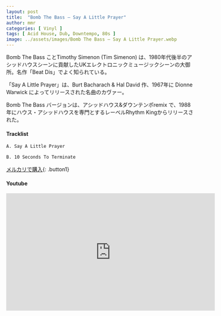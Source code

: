 ```yaml
---
layout: post
title:  "Bomb The Bass – Say A Little Prayer"
author: mmr
categories: [ Vinyl ]
tags: [ Acid House, Dub, Downtempo, 80s ]
image: ../assets/images/Bomb The Bass – Say A Little Prayer.webp
---
```


Bomb The Bass ことTimothy Simenon (Tim Simenon) は、1980年代後半のアシッドハウスシーンに貢献したUKエレクトロニックミュージックシーンの大御所。名作「Beat Dis」でよく知られている。

「Say A Little Prayer」は、Burt Bacharach & Hal David 作、1967年に Dionne Warwick によってリリースされた名曲のカヴァー。

Bomb The Bass バージョンは、アシッドハウス&ダウンテンポremix で、1988年にハウス・アシッドハウスを専門とするレーベルRhythm Kingからリリースされた。


#### Tracklist
```md
A. Say A Little Prayer

B. 10 Seconds To Terminate
```

[メルカリで購入](https://jp.mercari.com/item/m69818957140?afid=6142608987){: .button1}

#### Youtube
<iframe width="560" height="315" src="https://www.youtube.com/embed/jfLZd6dngpQ?si=3JByW1IDZD59zT7Z" title="YouTube video player" frameborder="0" allow="accelerometer; autoplay; clipboard-write; encrypted-media; gyroscope; picture-in-picture; web-share" referrerpolicy="strict-origin-when-cross-origin" allowfullscreen></iframe>